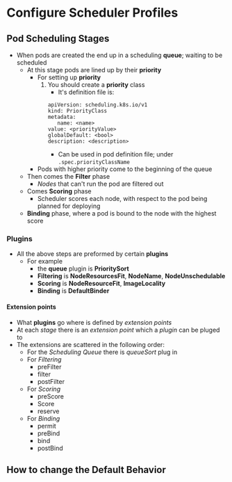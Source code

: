 Configure Scheduler Profiles
============================
## Pod Scheduling Stages
- When pods are created the end up in a scheduling **queue**; waiting to be scheduled
   - At this stage pods are lined up by their **priority**
      - For setting up **priority**
         1. You should create a **priority** class
            - It's definition file is:
            ```
            apiVersion: scheduling.k8s.io/v1
            kind: PriorityClass
            metadata:
               name: <name>
            value: <priorityValue>
            globalDefault: <bool>
            description: <description>
            ```
            - Can be used in pod definition file; under `.spec.priorityClassName`
      - Pods with higher priority come to the beginning of the queue
   - Then comes the **Filter** phase
      - *Nodes* that can't run the pod are filtered out
   - Comes **Scoring** phase
      - Scheduler scores each node, with respect to the pod being planned for deploying
   - **Binding** phase, where a pod is bound to the node with the highest score
### Plugins
- All the above steps are preformed by certain **plugins**
   - For example
      - the **queue** plugin is **PrioritySort**
      - **Filtering** is **NodeResourcesFit**, **NodeName**, **NodeUnschedulable**
      - **Scoring** is **NodeResourceFit**, **ImageLocality**
      - **Binding** is **DefaultBinder**
#### Extension points
- What **plugins** go where is defined by *extension points*
- At each *stage* there is an *extension point* which a *plugin* can be pluged to
- The extensions are scattered in the following order:
   - For the *Scheduling Queue* there is *queueSort* plug in
   - For *Filtering*
      - preFilter
      - filter
      - postFilter
   - For *Scoring*
      - preScore
      - Score
      - reserve
   - For *Binding*
      - permit
      - preBind
      - bind
      - postBind

## How to change the Default Behavior
